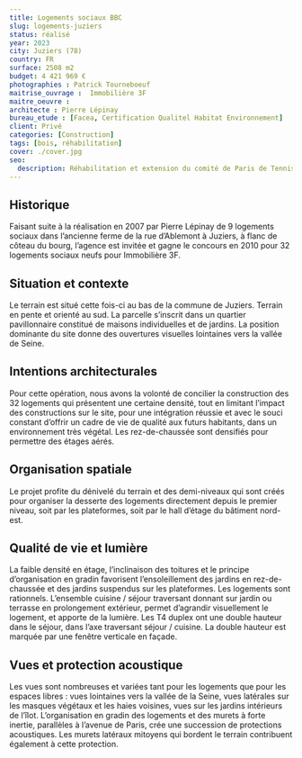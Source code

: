 ```yaml
---
title: Logements sociaux BBC
slug: logements-juziers
status: réalisé
year: 2023
city: Juziers (78)
country: FR
surface: 2508 m2
budget: 4 421 969 €
photographies : Patrick Tourneboeuf 
maitrise_ouvrage :  Immobilière 3F
maitre_oeuvre : 
architecte : Pierre Lépinay
bureau_etude : [Facea, Certification Qualitel Habitat Environnement]
client: Privé
categories: [Construction]
tags: [bois, réhabilitation]
cover: ./cover.jpg
seo:
  description: Réhabilitation et extension du comité de Paris de Tennis.
---
```



## Historique

Faisant suite à la réalisation en 2007 par Pierre Lépinay de 9 logements sociaux dans l’ancienne ferme de la rue d’Ablemont à Juziers, à flanc de côteau du bourg, l’agence est invitée et gagne le concours en 2010 pour 32 logements sociaux neufs pour Immobilière 3F.

## Situation et contexte

Le terrain est situé cette fois-ci au bas de la commune de Juziers. Terrain en pente et orienté au sud. La parcelle s’inscrit dans un quartier pavillonnaire constitué de maisons individuelles et de jardins. La position dominante du site donne des ouvertures visuelles lointaines vers la vallée de Seine.

## Intentions architecturales

Pour cette opération, nous avons la volonté de concilier la construction des 32 logements qui présentent une certaine densité, tout en limitant l’impact des constructions sur le site, pour une intégration réussie et avec le souci constant d’offrir un cadre de vie de qualité aux futurs habitants, dans un environnement très végétal. Les rez-de-chaussée sont densifiés pour permettre des étages aérés.

## Organisation spatiale

Le projet profite du dénivelé du terrain et des demi-niveaux qui sont créés pour organiser la desserte des logements directement depuis le premier niveau, soit par les plateformes, soit par le hall d’étage du bâtiment nord-est.

## Qualité de vie et lumière

La faible densité en étage, l’inclinaison des toitures et le principe d’organisation en gradin favorisent l’ensoleillement des jardins en rez-de-chaussée et des jardins suspendus sur les plateformes. Les logements sont rationnels. L’ensemble cuisine / séjour traversant donnant sur jardin ou terrasse en prolongement extérieur, permet d’agrandir visuellement le logement, et apporte de la lumière. Les T4 duplex ont une double hauteur dans le séjour, dans l’axe traversant séjour / cuisine. La double hauteur est marquée par une fenêtre verticale en façade.

## Vues et protection acoustique

Les vues sont nombreuses et variées tant pour les logements que pour les espaces libres : vues lointaines vers la vallée de la Seine, vues latérales sur les masques végétaux et les haies voisines, vues sur les jardins intérieurs de l’îlot. L’organisation en gradin des logements et des murets à forte inertie, parallèles à l’avenue de Paris, crée une succession de protections acoustiques. Les murets latéraux mitoyens qui bordent le terrain contribuent également à cette protection.
